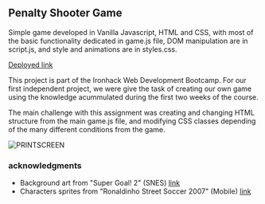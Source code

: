 ## Penalty Shooter Game

Simple game developed in Vanilla Javascript, HTML and CSS, with most of the basic functionality dedicated in game.js file, DOM manipulation are in script.js, and style and animations are in styles.css.

[Deployed link](https://adhkr81.github.io/Penalty-Shooter-/)

This project is part of the Ironhack Web Development Bootcamp. For our first independent project, we were give the task of creating our own game using the knowledge acummulated during the first two weeks of the course.

The main challenge with this assignment was creating and changing HTML structure from the main game.js file, and modifying CSS classes depending of the many different conditions from the game.


![PRINTSCREEN](https://user-images.githubusercontent.com/104802360/173673903-d801dec6-e031-497a-bd86-f6c4cdde16b0.jpg)

### acknowledgments

- Background art from "Super Goal! 2" (SNES) [link](https://spritedatabase.net/game/3029)
- Characters sprites from "Ronaldinho Street Soccer 2007" (Mobile) [link](https://spritedatabase.net/game/1373)
